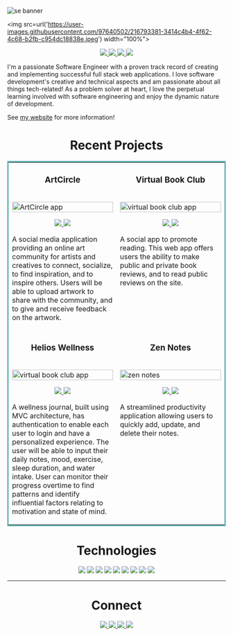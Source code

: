 ![se banner ](https://user-images.githubusercontent.com/97640502/216793381-3414c4b4-4f62-4c68-b2fb-c954dc18838e.jpeg)


<img src=url('https://user-images.githubusercontent.com/97640502/216793381-3414c4b4-4f62-4c68-b2fb-c954dc18838e.jpeg') width="100%">

<p align="center">
  <a href="https://laurasims.dev" target="_blank">
    <img src="https://img.shields.io/static/v1?label=|&message=WEBSITE&color=23555f&style=plastic&logo=react&logo-color=white"/>
  </a>
  <a href="https://www.linkedin.com/in/laurasimsdev/" target="_blank">
    <img src="https://img.shields.io/static/v1?label=|&message=LINKED-IN&color=cdf998&style=plastic&logo=linkedin&logo-color=white"/>
  </a>
  <a href="https://twitter.com/LauraSimsDev" target="_blank">
    <img src="https://img.shields.io/static/v1?label=|&message=TWITTER&color=23555f&style=plastic&logo=twitter&logo-color=white"/>
  </a>
  <a href="https://angel.co/u/laura-sims" target="_blank">
      <img src="https://img.shields.io/static/v1?label=|&message=ANGEL-LIST&color=cdf998&style=plastic&logo=angellist&logo-color=white"/>
  </a>
</p>

<p>
I'm a passionate Software Engineer with a proven track record of creating and implementing successful full stack web applications. I love software development's creative and technical aspects and am passionate about all things tech-related! As a problem solver at heart, I love the perpetual learning involved with software engineering and enjoy the dynamic nature of development.
</p>

See [my website](https://laurasims.dev) for more information!

<h1 align="center">Recent Projects</h1>
<table bordercolor="#66b2b2">
  
  <tr>
    <td width="50%" valign="top">
      <h3 align="center">ArtCircle</h3>
        <br />
        <a target="_blank" href="https://github.com/laurasimsdev/art-circle">
            <img src="img/artcircle.gif" width="100%" alt="ArtCircle app"/>
        </a>
        <br />
      <p align="center">   
      <a href="https://github.com/laurasimsdev/art-circle" target="_blank">
      <img src="https://img.shields.io/static/v1?label=|&message=REPO&color=23555f&style=plastic&logo=github&logo-color=white"/>
      </a>  
      <a href="https://art-circle-community.herokuapp.com" target="_blank">
      <img src="https://img.shields.io/static/v1?label=|&message=WEBSITE&color=cdf998&style=plastic"/>
      </a>
      </p>
      <p> A social media application providing an online art community for artists and creatives to connect, socialize, to find inspiration, and to inspire others. Users will be able to upload artwork to share with the community, and to give and receive feedback on the artwork.</p>
    </td>
    <td width="50%" valign="top">
    <h3 align="center">Virtual Book Club</h3>
      <br />
      <a target="_blank" href="https://github.com/laurasimsdev/virtual-book-club">
        <img src="img/virtualbookclub.gif" width="100%" alt="virtual book club app"/>
      </a>
      <br />
    <p align="center">
          
  <a href="https://github.com/laurasimsdev/virtual-book-club" target="_blank">
    <img src="https://img.shields.io/static/v1?label=|&message=REPO&color=23555f&style=plastic&logo=github&logo-color=white"/>
  </a>  
  <a href="https://virtual-book-club-app.herokuapp.com" target="_blank">
    <img src="https://img.shields.io/static/v1?label=|&message=WEBSITE&color=cdf998&style=plastic"/>
  </a>
    </p>
    <p>A social app to promote reading. This web app offers users the ability to make public and private book reviews, and to read public reviews on the site.</p>
  </td>
  </tr>
  <tr>
  <td width="50%" valign="top">
      <h3 align="center">Helios Wellness</h3>
        <br />
        <a target="_blank" href="https://github.com/laurasimsdev/helios-wellness">
            <img src="img/helios.gif" width="100%" alt="virtual book club app"/>
        </a>
        <br />
      <p align="center">
          
  <a href="https://github.com/laurasimsdev/helios-wellness" target="_blank">
    <img src="https://img.shields.io/static/v1?label=|&message=REPO&color=23555f&style=plastic&logo=github&logo-color=white"/>
  </a>  
  <a href="https://helios-wellness.herokuapp.com" target="_blank">
    <img src="https://img.shields.io/static/v1?label=|&message=WEBSITE&color=cdf998&style=plastic"/>
  </a>
    </p>
    <p>A wellness journal, built using MVC architecture, has authentication to enable each user to login and have a personalized experience. The user will be able to input their daily notes, mood, exercise, sleep duration, and water intake. User can monitor their progress overtime to find patterns and identify influential factors relating to motivation and state of mind.</p>
  </td>


  <td width="50%" valign="top">
      <h3 align="center">Zen Notes</h3>
        <br />
      <a target="_blank" href="https://github.com/laurasimsdev/zen-notes">
            <img src="img/zennotes.gif" width="100%"  alt="zen notes"/>
        </a>
        <br />
        <p align="center">
          
  <a href="https://github.com/laurasimsdev/zen-notes" target="_blank">
    <img src="https://img.shields.io/static/v1?label=|&message=REPO&color=23555f&style=plastic&logo=github&logo-color=white"/>
  </a>
  <a href="https://zen-notes.herokuapp.com" target="_blank">
    <img src="https://img.shields.io/static/v1?label=|&message=WEBSITE&color=cdf998&style=plastic"/>
  </a>
      </p>
    <p>A streamlined productivity application allowing users to quickly add, update, and delete their notes.</p>
  </td>
  </tr>

</table>

<h1 align="center">Technologies</h1>

<p align="center">
    <img src="https://img.shields.io/static/v1?label=|&message=JAVASCRIPT&color=3c7f5d&style=plastic&logo=javascript"/>
    <img src="https://img.shields.io/static/v1?label=|&message=REACT.JS&color=4a935c&style=plastic&logo=react"/>
    <img src="https://img.shields.io/static/v1?label=|&message=NODE.JS&color=4a935c&style=plastic&logo=node"/>
    <img src="https://img.shields.io/static/v1?label=|&message=HTML5&color=23555f&style=plastic&logo=html5"/>
    <img src="https://img.shields.io/static/v1?label=|&message=CSS3&color=285f65&style=plastic&logo=css3"/>
    <img src="https://img.shields.io/static/v1?label=|&message=BOOTSTRAP&color=316c5e&style=plastic&logo=bootstrap"/>
    <img src="https://img.shields.io/static/v1?label=|&message=EXPRESS&color=bbb111&style=plastic&logo=express"/>
    <img src="https://img.shields.io/static/v1?label=|&message=MONGO-DB&color=cdd148&style=plastic&logo=mongodb"/>
    <img src="https://img.shields.io/static/v1?label=|&message=GIT&color=cbb148&style=plastic&logo=git"/>
</p>

---

<h1 align="center">Connect</h1>

<p align="center">
  <a href="https://laurasims.dev" target="_blank">
    <img src="https://img.shields.io/static/v1?label=|&message=WEBSITE&color=23555f&style=plastic&logo=react&logo-color=white"/>
  </a>
  <a href="https://www.linkedin.com/in/laurasimsdev/" target="_blank">
    <img src="https://img.shields.io/static/v1?label=|&message=LINKED-IN&color=cdf998&style=plastic&logo=linkedin&logo-color=white"/>
  </a>
  <a href="https://twitter.com/LauraSimsDev" target="_blank">
    <img src="https://img.shields.io/static/v1?label=|&message=TWITTER&color=23555f&style=plastic&logo=twitter&logo-color=white"/>
  </a>
  <a href="https://angel.co/u/laura-sims" target="_blank">
      <img src="https://img.shields.io/static/v1?label=|&message=ANGEL-LIST&color=cdf998&style=plastic&logo=angellist&logo-color=white"/>
  </a>
</p>
